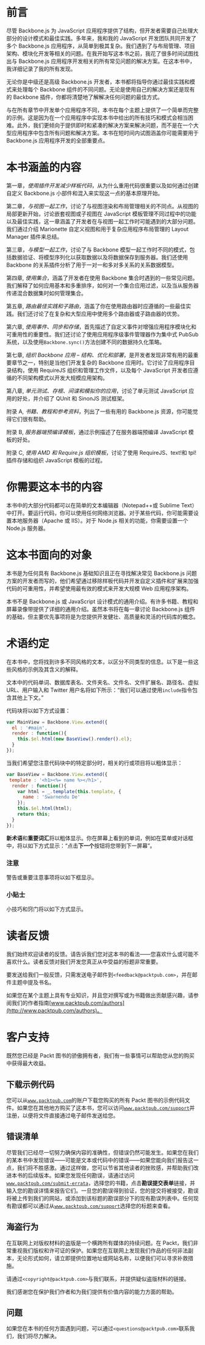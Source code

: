 # 前言

尽管 Backbone.js 为 JavaScript 应用程序提供了结构，但开发者需要自己处理大部分的设计模式和最佳实践。多年来，我和我的 JavaScript 开发团队共同开发了多个 Backbone.js 应用程序，从简单到极其复杂。我们遇到了与布局管理、项目架构、模块化开发等相关的问题。在我开始写这本书之前，我花了很多时间试图找出与 Backbone.js 应用程序开发相关的所有常见问题的解决方案。在这本书中，我详细记录了我的所有发现。

无论你是中级还是高级 Backbone.js 开发者，本书都将指导你通过最佳实践和模式来处理每个 Backbone 组件的不同问题。无论是使用自己的解决方案还是现有的 Backbone 插件，你都将清楚地了解解决任何问题的最佳方式。

与在所有章节中开发单个应用程序不同，本书在每个主题上提供了一个简单而完整的示例。这是因为在一个应用程序中实现本书中给出的所有技巧和模式会相当困难。此外，我们更倾向于提供即时和紧凑的解决方案来解决问题，而不是在一个大型应用程序中包含所有问题和解决方案。本书在短时间内试图涵盖你可能需要用于 Backbone.js 应用程序开发的全部重要点。

# 本书涵盖的内容

第一章，*使用插件开发减少样板代码*，从为什么重用代码很重要以及如何通过创建自定义 Backbone.js 小部件和混入来实现这一点的基本原理开始。

第二章，*与视图一起工作*，讨论了与视图渲染和布局管理相关的不同点。从视图的局部更新开始，讨论嵌套视图或子视图在 JavaScript 模板管理不同过程中的功能以及最佳实践，这一章涵盖了开发者在与视图一起工作时可能遇到的大部分问题。我们通过介绍 Marionette 自定义视图和用于复杂应用程序布局管理的 Layout Manager 插件来总结。

第三章，*与模型一起工作*，讨论了与 Backbone 模型一起工作时不同的模式，包括数据验证、将模型序列化以获取数据以及将数据保存到服务器。我们还使用 Backbone 的关系插件分析了用于一对一和多对多关系的关系数据模型。

第四章, *使用集合*，涵盖了开发者在使用 Backbone 集合时遇到的一些常见问题。我们解释了如何应用基本和多重排序，如何对一个集合应用过滤，以及当从服务器传递混合数据集时如何管理集合。

第五章, *路由最佳实践和子路由*，涵盖了你在使用路由器时应遵循的一些最佳实践。我们还讨论了在复杂和大型应用中使用多个路由器或子路由器的优势。

第六章, *使用事件、同步和存储*，首先描述了自定义事件对增强应用程序模块化和可重用性的重要性。我们还讨论了使用应用程序级事件管理器作为集中式 PubSub 系统，以及使用`Backbone.sync()`方法创建不同的数据持久化策略。

第七章, *组织 Backbone 应用 – 结构、优化和部署*，是开发者发现非常有用的最重要章节之一，特别是当他们开发复杂的 Backbone 应用时。它讨论了应用程序目录结构，使用 RequireJS 组织和管理工作文件，以及每个 JavaScript 开发者应遵循的不同架构模式以开发大规模应用架构。

第八章, *单元测试、存根、间谍和模拟你的应用*，讨论了单元测试 JavaScript 应用的好处，并介绍了 QUnit 和 SinonJS 测试框架。

附录 A, *书籍、教程和参考资料*，列出了一些有用的 Backbone.js 资源，你可能觉得它们很有帮助。

附录 B, *服务器端预编译模板*，通过示例描述了在服务器端预编译 JavaScript 模板的好处。

附录 C, *使用 AMD 和 Require.js 组织模板*，讨论了使用 RequireJS、text!和 tpl!插件存储和组织 JavaScript 模板的过程。

# 你需要这本书的内容

本书中的大部分代码都可以在简单的文本编辑器（Notepad++或 Sublime Text）中打开。要运行代码，你可以使用任何网络浏览器。对于某些代码，你可能需要设置本地服务器（Apache 或 IIS）。对于 Node.js 相关的功能，你需要设置一个 Node.js 服务器。

# 这本书面向的对象

本书是为任何具有 Backbone.js 基础知识且正在寻找解决常见 Backbone.js 问题方案的开发者而写的，他们希望通过移除样板代码并开发自定义插件和扩展来加强代码的可重用性，并希望使用最有效的模式来开发大规模 Web 应用程序架构。

本书不是 Backbone.js 或 JavaScript 设计模式的通用介绍。有许多书籍、教程和屏幕录像带提供了详细的通用介绍。虽然本书将在每一章讨论 Backbone.js 组件的基础，但主要优先事项将是为您提供开发健壮、高质量和灵活的代码库的概念。

# 术语约定

在本书中，您将找到许多不同风格的文本，以区分不同类型的信息。以下是一些这些风格的示例及其含义的解释。

文本中的代码单词、数据库表名、文件夹名、文件名、文件扩展名、路径名、虚拟 URL、用户输入和 Twitter 用户名将如下所示：“我们可以通过使用`include`指令包含其他上下文。”

代码块将以如下方式设置：

```js
var MainView = Backbone.View.extend({
  el : '#main',
  render : function(){
    this.$el.html(new BaseView().render().el);
  }
}); 
```

当我们希望您注意代码块中的特定部分时，相关的行或项目将以粗体显示：

```js
var BaseView = Backbone.View.extend({
 template : '<h1><%= name %></h1>',
  render : function(){
    var html = _.template(this.template, {
      name : 'Swarnendu De'
    });
    this.$el.html(html);
    return this;    
  }
}); 
```

**新术语**和**重要词汇**将以粗体显示。你在屏幕上看到的单词，例如在菜单或对话框中，将以如下方式显示：“点击**下一个**按钮将您带到下一屏幕”。

### 注意

警告或重要注意事项将以如下框显示。

### 小贴士

小技巧和窍门将以如下方式显示。

# 读者反馈

我们始终欢迎读者的反馈。请告诉我们您对这本书的看法——您喜欢什么或可能不喜欢什么。读者反馈对我们开发您真正从中受益的标题非常重要。

要发送给我们一般反馈，只需发送电子邮件到`<feedback@packtpub.com>`，并在邮件主题中提及书名。

如果您在某个主题上具有专业知识，并且您对撰写或为书籍做出贡献感兴趣，请参阅我们的作者指南[www.packtpub.com/authors](http://www.packtpub.com/authors)。

# 客户支持

既然您已经是 Packt 图书的骄傲拥有者，我们有一些事情可以帮助您从您的购买中获得最大收益。

## 下载示例代码

您可以从[`www.packtpub.com`](http://www.packtpub.com)的账户下载您购买的所有 Packt 图书的示例代码文件。如果您在其他地方购买了这本书，您可以访问[`www.packtpub.com/support`](http://www.packtpub.com/support)并注册，以便将文件直接通过电子邮件发送给您。

## 错误清单

尽管我们已经尽一切努力确保内容的准确性，但错误仍然可能发生。如果您在我们的某本书中发现错误——可能是文本或代码中的错误——如果您能向我们报告这一点，我们将不胜感激。通过这样做，您可以节省其他读者的挫败感，并帮助我们改进本书的后续版本。如果您发现任何勘误，请通过访问[`www.packtpub.com/submit-errata`](http://www.packtpub.com/submit-errata)，选择您的书籍，点击**勘误提交表单**链接，并输入您的勘误详情来报告它们。一旦您的勘误得到验证，您的提交将被接受，勘误将被上传到我们的网站，或添加到该标题的勘误部分下的现有勘误列表中。任何现有勘误都可以通过从[`www.packtpub.com/support`](http://www.packtpub.com/support)选择您的标题来查看。

## 海盗行为

在互联网上对版权材料的盗版是一个横跨所有媒体的持续问题。在 Packt，我们非常重视我们版权和许可证的保护。如果您在互联网上发现我们作品的任何非法副本，无论形式如何，请立即提供位置地址或网站名称，以便我们可以寻求补救措施。

请通过`<copyright@packtpub.com>`与我们联系，并提供疑似盗版材料的链接。

我们感谢您在保护我们作者和为我们提供有价值内容的能力方面的帮助。

## 问题

如果您在本书的任何方面遇到问题，可以通过`<questions@packtpub.com>`联系我们，我们将尽力解决。
